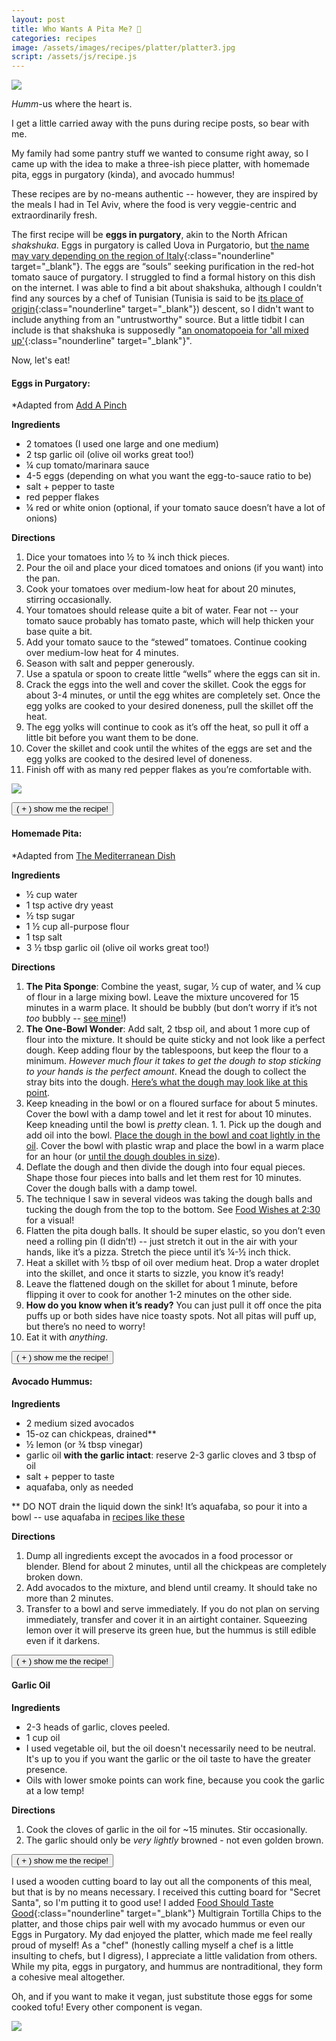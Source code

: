 ```yaml
---
layout: post
title: Who Wants A Pita Me? 🥙
categories: recipes
image: /assets/images/recipes/platter/platter3.jpg
script: /assets/js/recipe.js
---
```

<div class="singleimagecontainer">
  <img src="{{ page.image }}" class="image">
</div>

*Humm*-us where the heart is.

I get a little carried away with the puns during recipe posts, so bear with me.

My family had some pantry stuff we wanted to consume right away, so I came up with the idea to make a three-ish piece platter, with homemade pita, eggs in purgatory (kinda), and avocado hummus!

These recipes are by no-means authentic -- however, they are inspired by the meals I had in Tel Aviv, where the food is very veggie-centric and extraordinarily fresh. 

The first recipe will be **eggs in purgatory**, akin to the North African *shakshuka*. Eggs in purgatory is called Uova in Purgatorio, but [the name may vary depending on the region of Italy](https://www.savoringitaly.com/eggs-in-purgatory-uova-in-purgatorio/){:class="nounderline" target="_blank"}. The eggs are “souls” seeking purification in the red-hot tomato sauce of purgatory. I struggled to find a formal history on this dish on the internet. I was able to find a bit about shakshuka, although I couldn't find any sources by a chef of Tunisian (Tunisia is said to be [its place of origin](https://www.themediterraneandish.com/shakshuka-recipe/){:class="nounderline" target="_blank"}) descent, so I didn't want to include anything from an "untrustworthy" source. But a little tidbit I can include is that shakshuka is supposedly "[an onomatopoeia for 'all mixed up'](https://momentmag.com/talk-of-the-table-shakshuka/){:class="nounderline" target="_blank"}".

Now, let's eat!

#### Eggs in Purgatory:

<div id="recipe1">
  <p>*Adapted from <a href="https://addapinch.com/eggs-purgatory-recipe/" target="_blank" class="nounderline">Add A Pinch</a></p>

  <p><strong>Ingredients</strong></p>

  <ul>
    <li>2 tomatoes (I used one large and one medium)</li>
    <li>2 tsp garlic oil (olive oil works great too!)</li>
    <li>¼ cup tomato/marinara sauce</li>
    <li>4-5 eggs (depending on what you want the egg-to-sauce ratio to be)</li>
    <li>salt + pepper to taste</li>
    <li>red pepper flakes</li>
    <li>¼ red or white onion (optional, if your tomato sauce doesn’t have a lot of onions)</li>
  </ul>

  <p><strong>Directions</strong></p>

  <ol>
    <li>Dice your tomatoes into ½ to ¾ inch thick pieces. </li>
    <li>Pour the oil and place your diced tomatoes and onions (if you want) into the pan.</li>
    <li>Cook your tomatoes over medium-low heat for about 20 minutes, stirring occasionally. </li>
    <li>Your tomatoes should release quite a bit of water. Fear not -- your tomato sauce probably has tomato paste, which will help thicken your base quite a bit. </li>
    <li>Add your tomato sauce to the “stewed” tomatoes. Continue cooking over medium-low heat for 4 minutes. </li>
    <li>Season with salt and pepper generously. </li>
    <li>Use a spatula or spoon to create little “wells” where the eggs can sit in.</li>
    <li>Crack the eggs into the well and cover the skillet. Cook the eggs for about 3-4 minutes, or until the egg whites are completely set. Once the egg yolks are cooked to your desired doneness, pull the skillet off the heat. </li>
    <li>The egg yolks will continue to cook as it’s off the heat, so pull it off a little bit before you want them to be done.</li>
    <li>Cover the skillet and cook until the whites of the eggs are set and the egg yolks are cooked to the desired level of doneness. </li>
    <li>Finish off with as many red pepper flakes as you’re comfortable with.</li>
  </ol>

  <div class="singleimagecontainer">
    <img src="/assets/images/recipes/platter/platter1.jpg" class="image">
  </div>
</div>

<button id="showrecipe1" class="showmorephotosbutton" onclick="toggleContent('recipe1', 'showrecipe1', '( - ) sounds good, but...next!', '( + ) show me the recipe!')">( + ) show me the recipe!</button>

#### Homemade Pita:
<div id="recipe2">
  <p>*Adapted from <a href="https://www.themediterraneandish.com/homemade-pita-bread-recipe/" target="_blank" class="nounderline">The Mediterranean Dish</a></p>

  <p><strong>Ingredients</strong></p>

  <ul>
    <li>½ cup water</li>
    <li>1 tsp active dry yeast</li>
    <li>½ tsp sugar</li>
    <li>1 ½ cup all-purpose flour</li>
    <li>1 tsp salt</li>
    <li>3 ½ tbsp garlic oil (olive oil works great too!)</li>
  </ul>

  <p><strong>Directions</strong></p>

  <ol>
    <li><strong>The Pita Sponge</strong>: Combine the yeast, sugar, ½ cup of water, and ¼ cup of flour in a large mixing bowl. Leave the mixture uncovered for 15 minutes in a warm place. It should be bubbly (but don’t worry if it’s not <em>too</em> bubbly -- <a href="/assets/images/recipes/platter/cooking/pitasponge.jpg" target="_blank" class="nounderline">see mine</a>!)</li>
    <li><strong>The One-Bowl Wonder</strong>: Add salt, 2 tbsp oil, and about 1 more cup of flour into the mixture. It should be quite sticky and not look like a perfect dough. Keep adding flour by the tablespoons, but keep the flour to a minimum. <em>However much flour it takes to get the dough to stop sticking to your hands is the perfect amount</em>. Knead the dough to collect the stray bits into the dough. <a href="/assets/images/recipes/platter/cooking/middough.jpg" target="_blank" class="nounderline">Here’s what the dough may look like at this point</a>.</li>
    <li>Keep kneading in the bowl or on a floured surface for about 5 minutes. Cover the bowl with a damp towel and let it rest for about 10 minutes. Keep kneading until the bowl is <em>pretty</em> clean. 1. 1. Pick up the dough and add oil into the bowl. <a href="/assets/images/recipes/platter/cooking/abouttorest.jpg" target="_blank" class="nounderline">Place the dough in the bowl and coat lightly in the oil</a>. Cover the bowl with plastic wrap and place the bowl in a warm place for an hour (or <a href="/assets/images/recipes/platter/cooking/risendough.jpg" target="_blank" class="nounderline">until the dough doubles in size</a>). </li>
    <li>Deflate the dough and then divide the dough into four equal pieces. Shape those four pieces into balls and let them rest for 10 minutes. Cover the dough balls with a damp towel. </li>
    <li>The technique I saw in several videos was taking the dough balls and tucking the dough from the top to the bottom. See <a href="https://youtu.be/NPiA69p4gqE?t=170" target="_blank" class="nounderline">Food Wishes at 2:30</a> for a visual!</li>
    <li>Flatten the pita dough balls. It should be super elastic, so you don’t even need a rolling pin (I didn’t!) -- just stretch it out in the air with your hands, like it’s a pizza. Stretch the piece until it’s ¼-½ inch thick. </li>
    <li>Heat a skillet with ½ tbsp of oil over medium heat. Drop a water droplet into the skillet, and once it starts to sizzle, you know it’s ready!</li>
    <li>Leave the flattened dough on the skillet for about 1 minute, before flipping it over to cook for another 1-2 minutes on the other side.</li>
    <li><strong>How do you know when it’s ready?</strong> You can just pull it off once the pita puffs up or both sides have nice toasty spots. Not all pitas will puff up, but there’s no need to worry!</li>
    <li>Eat it with <em>anything</em>.</li>
  </ol>
</div>

<button id="showrecipe2" class="showmorephotosbutton" onclick="toggleContent('recipe2', 'showrecipe2', '( - ) sounds good, but...next!', '( + ) show me the recipe!')">( + ) show me the recipe!</button>

#### Avocado Hummus:

<div id="recipe3">
  <p><strong>Ingredients</strong></p>
  <ul>
    <li>2 medium sized avocados</li>
    <li>15-oz can chickpeas, drained**</li>
    <li>½ lemon (or ¾ tbsp vinegar)</li>
    <li>garlic oil <strong>with the garlic intact</strong>: reserve 2-3 garlic cloves and 3 tbsp of oil</li>
    <li>salt + pepper to taste</li>
    <li>aquafaba, only as needed</li>
  </ul>
  <p>** DO NOT drain the liquid down the sink! It’s aquafaba, so pour it into a bowl -- use aquafaba in <a href="https://tasty.co/article/whitneyjefferson/aquafaba-the-magic-bean-liquid" target="_blank" class="nounderline">recipes like these</a></p>
  
  <p><strong>Directions</strong></p>

  <ol>
    <li>Dump all ingredients except the avocados in a food processor or blender. Blend for about 2 minutes, until all the chickpeas are completely broken down. </li>
    <li>Add avocados to the mixture, and blend until creamy. It should take no more than 2 minutes.</li>
    <li>Transfer to a bowl and serve immediately. If you do not plan on serving immediately, transfer and cover it in an airtight container. Squeezing lemon over it will preserve its green hue, but the hummus is still edible even if it darkens.</li>
  </ol>
</div>

<button id="showrecipe3" class="showmorephotosbutton" onclick="toggleContent('recipe3', 'showrecipe3', '( - ) sounds good, but...next!', '( + ) show me the recipe!')">( + ) show me the recipe!</button>

#### Garlic Oil

<div id="recipe4">
  <p><strong>Ingredients</strong></p>

  <ul>
    <li>2-3 heads of garlic, cloves peeled.</li>
    <li>1 cup oil</li>
    <li>I used vegetable oil, but the oil doesn't necessarily need to be neutral. It's up to you if you want the garlic or the oil taste to have the greater presence. </li>
    <li>Oils with lower smoke points can work fine, because you cook the garlic at a low temp!</li>
  </ul>

  <p><strong>Directions</strong></p>

  <ol>
    <li>Cook the cloves of garlic in the oil for ~15 minutes. Stir occasionally.</li>
    <li>The garlic should only be <em>very lightly</em> browned - not even golden brown. </li>
  </ol>
</div>

<button id="showrecipe4" class="showmorephotosbutton" onclick="toggleContent('recipe4', 'showrecipe4', '( - ) sounds good, but...next!', '( + ) show me the recipe!')">( + ) show me the recipe!</button>

I used a wooden cutting board to lay out all the components of this meal, but that is by no means necessary. I received this cutting board for "Secret Santa", so I'm putting it to good use! I added [Food Should Taste Good](https://www.foodshouldtastegood.com/product/multigrain){:class="nounderline" target="_blank"} Multigrain Tortilla Chips to the platter, and those chips pair well with my avocado hummus or even our Eggs in Purgatory. My dad enjoyed the platter, which made me feel really proud of myself! As a "chef" (honestly calling myself a chef is a little insulting to chefs, but I digress), I appreciate a little validation from others. While my pita, eggs in purgatory, and hummus are nontraditional, they form a cohesive meal altogether.

Oh, and if you want to make it vegan, just substitute those eggs for some cooked tofu! Every other component is vegan.

<p>
  <div class="singleimagecontainer">
    <img src="/assets/images/recipes/platter/platter2.jpg" class="image">
  </div>
</p>